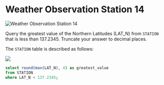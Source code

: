# Weather Observation Station 14

![Weather Observation Station 14](https://www.hackerrank.com/challenges/weather-observation-station-14/problem)

Query the greatest value of the Northern Latitudes (LAT_N) from `STATION` that is less than 137.2345. Truncate your answer to  decimal places.

The `STATION` table is described as follows:

![](https://s3.amazonaws.com/hr-challenge-images/9336/1449345840-5f0a551030-Station.jpg)

```sql
select round(max(LAT_N), 4) as greatest_value 
from STATION
where LAT_N < 137.2345;
```